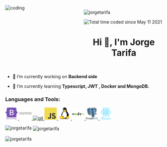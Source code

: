 <img  align="left" alt="coding" width="250" height="180" src="https://res.cloudinary.com/jorge-tarifa/image/upload/v1652776602/stuff/coding-gif_uw6qga.gif"/>


<p align="left"> <img src="https://komarev.com/ghpvc/?username=jorgetarifa&label=Profile%20views&color=0e75b6&style=flat" alt="jorgetarifa" /> </p>
<p><img src="https://wakatime.com/badge/user/761b7293-47b8-4346-9e2e-53e5a125f81c.svg" alt="Total time coded since May 11 2021" /></p>

<h1 align="center">Hi 👋, I'm Jorge Tarifa</h1>


<p align="left"> <a href="https://twitter.com/" target="blank"><img src="https://img.shields.io/twitter/follow/?logo=twitter&style=for-the-badge" alt="" /></a> </p>

- 🔭 I’m currently working on **Backend side**

- 🌱 I’m currently learning **Typescript, JWT , Docker and MongoDB.**


<p align="left">
</p>

<h3 align="left">Languages and Tools:</h3>
<p align="left"> <a href="https://getbootstrap.com" target="_blank" rel="noreferrer"> <img src="https://raw.githubusercontent.com/devicons/devicon/master/icons/bootstrap/bootstrap-plain-wordmark.svg" alt="bootstrap" width="40" height="40"/> </a> <a href="https://expressjs.com" target="_blank" rel="noreferrer"> <img src="https://raw.githubusercontent.com/devicons/devicon/master/icons/express/express-original-wordmark.svg" alt="express" width="40" height="40"/> </a> <a href="https://git-scm.com/" target="_blank" rel="noreferrer"> <img src="https://www.vectorlogo.zone/logos/git-scm/git-scm-icon.svg" alt="git" width="40" height="40"/> </a> <a href="https://developer.mozilla.org/en-US/docs/Web/JavaScript" target="_blank" rel="noreferrer"> <img src="https://raw.githubusercontent.com/devicons/devicon/master/icons/javascript/javascript-original.svg" alt="javascript" width="40" height="40"/> </a> <a href="https://www.linux.org/" target="_blank" rel="noreferrer"> <img src="https://raw.githubusercontent.com/devicons/devicon/master/icons/linux/linux-original.svg" alt="linux" width="40" height="40"/> </a> <a href="https://nodejs.org" target="_blank" rel="noreferrer"> <img src="https://raw.githubusercontent.com/devicons/devicon/master/icons/nodejs/nodejs-original-wordmark.svg" alt="nodejs" width="40" height="40"/> </a> <a href="https://www.postgresql.org" target="_blank" rel="noreferrer"> <img src="https://raw.githubusercontent.com/devicons/devicon/master/icons/postgresql/postgresql-original-wordmark.svg" alt="postgresql" width="40" height="40"/> </a> <a href="https://reactjs.org/" target="_blank" rel="noreferrer"> <img src="https://raw.githubusercontent.com/devicons/devicon/master/icons/react/react-original-wordmark.svg" alt="react" width="40" height="40"/> </a> </p>

<p><img align="left" src="https://github-readme-stats.vercel.app/api/top-langs?username=jorgetarifa&show_icons=true&theme=tokyonight" alt="jorgetarifa" /></p>

<p>&nbsp;<img align="center" src="https://github-readme-stats.vercel.app/api?username=jorgetarifa&show_icons=true&theme=tokyonight" alt="jorgetarifa" /></p>

<p><img align="center" src="https://github-readme-streak-stats.herokuapp.com/?user=jorgetarifa&" alt="jorgetarifa" /></p>

